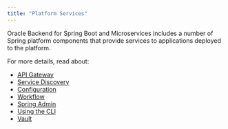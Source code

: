 ```yaml
---
title: "Platform Services"
---
```


Oracle Backend for Spring Boot and Microservices includes a number of Spring platform components that provide services to applications deployed to the platform.

For more details, read about:

   - [API Gateway](./apigw)
   - [Service Discovery](./eureka)
   - [Configuration](./config)
   - [Workflow](./conductor)
   - [Spring Admin](./spring-admin)
   - [Using the CLI](../development/cli)
   - [Vault](./vault/)
